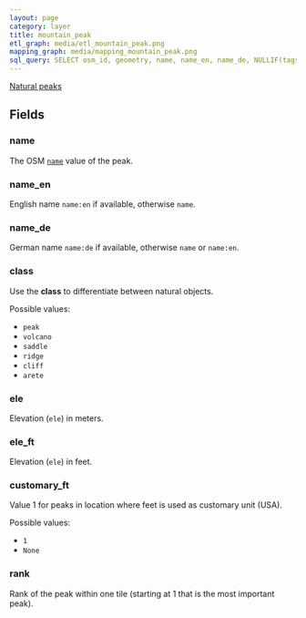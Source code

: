 ```yaml
---
layout: page
category: layer
title: mountain_peak
etl_graph: media/etl_mountain_peak.png
mapping_graph: media/mapping_mountain_peak.png
sql_query: SELECT osm_id, geometry, name, name_en, name_de, NULLIF(tags->'name_int', '') AS "name_int", NULLIF(tags->'name:latin', '') AS "name:latin", NULLIF(tags->'name:nonlatin', '') AS "name:nonlatin", class, ele, ele_ft, customary_ft, rank FROM layer_mountain_peak(ST_SetSRID('BOX3D(-20037508.34 -20037508.34, 20037508.34 20037508.34)'::box3d, 3857), 14, 1)
---
```

[Natural peaks](http://wiki.openstreetmap.org/wiki/Tag:natural%3Dpeak)

## Fields

### name

The OSM [`name`](http://wiki.openstreetmap.org/wiki/Key:name) value of the peak.

### name_en

English name `name:en` if available, otherwise `name`.

### name_de

German name `name:de` if available, otherwise `name` or `name:en`.

### class

Use the **class** to differentiate between natural objects.

Possible values:

- `peak`
- `volcano`
- `saddle`
- `ridge`
- `cliff`
- `arete`


### ele

Elevation (`ele`) in meters.

### ele_ft

Elevation (`ele`) in feet.

### customary_ft

Value 1 for peaks in location where feet is used as customary unit (USA).

Possible values:

- `1`
- `None`


### rank

Rank of the peak within one tile (starting at 1 that is the most important peak).




